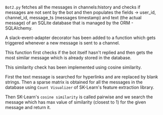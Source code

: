 ```Bot2.py``` fetches all the messages in channels:history and checks if messages are not sent by the bot and then populates the fields -> user_id, channel_id, message_ts
(messages timestamp) and text (the actual message) of an SQLite database that is managed by the ORM - SQLAlchemy. 

A slack-event-adapter decorator has been added to a function which gets triggered whenever a new message is sent to a channel. 

This function first checks if the bot itself hasn't replied and then gets the most similar message which is already stored in the database.

This similarity check has been implemented using cosine similarity.

First the text message is searched for hyperlinks and are replaced by blank strings. Then a sparse matrix is obtained for all the messages in the database using ```Count Visualizer``` 
of SK-Learn's feature extraction library.

Then SK-Learn's ```cosine similarity``` is called pairwise and we search the message which has max value of similarity (closest to 1) for the given message and return it.

